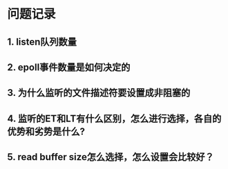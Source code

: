 # 问题记录

## 1. listen队列数量

## 2. epoll事件数量是如何决定的

## 3. 为什么监听的文件描述符要设置成非阻塞的

## 4. 监听的ET和LT有什么区别，怎么进行选择，各自的优势和劣势是什么?

## 5. read buffer size怎么选择，怎么设置会比较好？